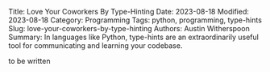 Title: Love Your Coworkers By Type-Hinting
Date: 2023-08-18
Modified: 2023-08-18
Category: Programming
Tags: python, programming, type-hints
Slug: love-your-coworkers-by-type-hinting
Authors: Austin Witherspoon
Summary: In languages like Python, type-hints are an extraordinarily useful tool for communicating and learning your codebase.

to be written